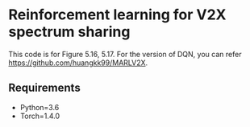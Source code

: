 # Reinforcement learning for V2X spectrum sharing 

This code is for Figure 5.16, 5.17. For the version of DQN, you can refer https://github.com/huangkk99/MARLV2X. 

## Requirements

* Python=3.6
* Torch=1.4.0






